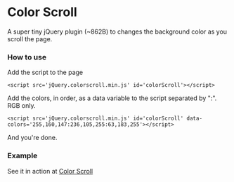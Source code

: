 Color Scroll
============

A super tiny jQuery plugin (~862B) to changes the background color as you scroll the page.

### How to use
Add the script to the page
```
<script src='jQuery.colorscroll.min.js' id='colorScroll'></script>
```

Add the colors, in order, as a data variable to the script separated by ":". RGB only.
```
<script src='jQuery.colorscroll.min.js' id='colorScroll' data-colors='255,160,147:236,105,255:63,183,255'></script>
```
And you're done.

### Example
See it in action at [Color Scroll](http://wffle.co/color-scroll)
